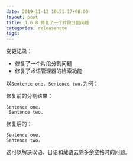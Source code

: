 ```yaml
---
date: 2019-11-12 10:51:17+08:00
layout: post
title: 1.6.8 修复了一个片段分割问题
categories: releasenote
tags: 
---
```


变更记录：

* 修复了一个片段分割问题
* 修复了术语管理器的检索功能


以`Sentence one. Sentence two.`为例：

修复前的分割结果：

```
Sentence one.
 Sentence two.
```

修复后的：

```
Sentence one. 
Sentence two.
```

这可以解决汉语、日语和藏语去除多余空格时的问题。

